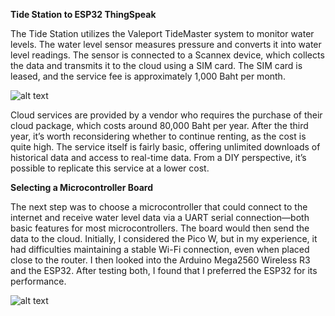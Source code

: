 **Tide Station to ESP32 ThingSpeak**

The Tide Station utilizes the Valeport TideMaster system to monitor water levels. The water level sensor measures pressure and converts it into water level readings. The sensor is connected to a Scannex device, which collects the data and transmits it to the cloud using a SIM card. The SIM card is leased, and the service fee is approximately 1,000 Baht per month.

![alt text](https://github.com/pbroboto/Tide-Station-to-ESP32-ThingSpeak./blob/main/Tide5-768x1024.webp?raw=true)

Cloud services are provided by a vendor who requires the purchase of their cloud package, which costs around 80,000 Baht per year. After the third year, it’s worth reconsidering whether to continue renting, as the cost is quite high. The service itself is fairly basic, offering unlimited downloads of historical data and access to real-time data. From a DIY perspective, it’s possible to replicate this service at a lower cost.

**Selecting a Microcontroller Board**

The next step was to choose a microcontroller that could connect to the internet and receive water level data via a UART serial connection—both basic features for most microcontrollers. The board would then send the data to the cloud. Initially, I considered the Pico W, but in my experience, it had difficulties maintaining a stable Wi-Fi connection, even when placed close to the router. I then looked into the Arduino Mega2560 Wireless R3 and the ESP32. After testing both, I found that I preferred the ESP32 for its performance.

![alt text](https://github.com/pbroboto/Tide-Station-to-ESP32-ThingSpeak./blob/main/esp32-wroom-32b.jpg?raw=true)
